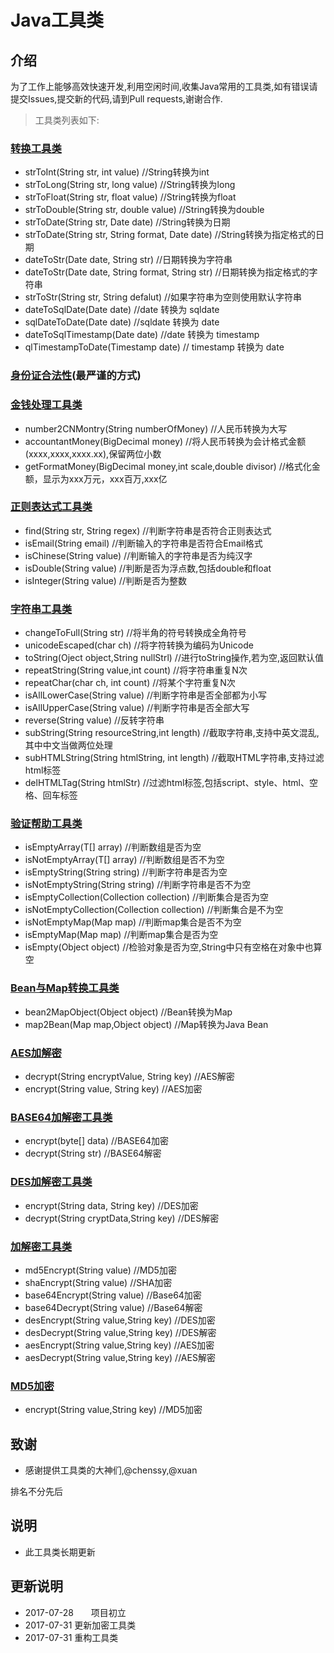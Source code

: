 # Java工具类

## 介绍

   为了工作上能够高效快速开发,利用空闲时间,收集Java常用的工具类,如有错误请提交Issues,提交新的代码,请到Pull requests,谢谢合作.

> 工具类列表如下:   
### [转换工具类](/base/ConvertUtils.java)

* strToInt(String str, int value) //String转换为int
* strToLong(String str, long value) //String转换为long
* strToFloat(String str, float value) //String转换为float
* strToDouble(String str, double value) //String转换为double
* strToDate(String str, Date date) //String转换为日期
* strToDate(String str, String format, Date date) //String转换为指定格式的日期
* dateToStr(Date date, String str) //日期转换为字符串
* dateToStr(Date date, String format, String str) //日期转换为指定格式的字符串
* strToStr(String str, String defalut) //如果字符串为空则使用默认字符串
* dateToSqlDate(Date date) //date 转换为 sqldate
* sqlDateToDate(Date date) //sqldate 转换为 date
* dateToSqlTimestamp(Date date) //date 转换为 timestamp
* qlTimestampToDate(Timestamp date) // timestamp 转换为 date

### [身份证合法性](/base/IdcardValidator.java)(最严谨的方式)

### [金钱处理工具类](/base/MoneyUtils.java)

* number2CNMontry(String numberOfMoney) //人民币转换为大写
* accountantMoney(BigDecimal money) //将人民币转换为会计格式金额(xxxx,xxxx,xxxx.xx),保留两位小数
* getFormatMoney(BigDecimal money,int scale,double divisor) //格式化金额，显示为xxx万元，xxx百万,xxx亿

### [正则表达式工具类](/base/RegexUtils.java)

* find(String str, String regex) //判断字符串是否符合正则表达式
* isEmail(String email) //判断输入的字符串是否符合Email格式
* isChinese(String value) //判断输入的字符串是否为纯汉字
* isDouble(String value) //判断是否为浮点数,包括double和float
* isInteger(String value) //判断是否为整数

### [字符串工具类](/base/StringUtils.java)

* changeToFull(String str) //将半角的符号转换成全角符号
* unicodeEscaped(char ch) //将字符转换为编码为Unicode
* toString(Oject object,String nullStrl) //进行toString操作,若为空,返回默认值
* repeatString(String value,int count) //将字符串重复N次
* repeatChar(char ch, int count) //将某个字符重复N次
* isAllLowerCase(String value) //判断字符串是否全部都为小写
* isAllUpperCase(String value) //判断字符串是否全部大写
* reverse(String value) //反转字符串
* subString(String resourceString,int length) //截取字符串,支持中英文混乱,其中中文当做两位处理
* subHTMLString(String htmlString, int length) //截取HTML字符串,支持过滤html标签
* delHTMLTag(String htmlStr) //过滤html标签,包括script、style、html、空格、回车标签

### [验证帮助工具类](/base/ValidateHelper.java)

* isEmptyArray(T[] array) //判断数组是否为空
* isNotEmptyArray(T[] array) //判断数组是否不为空
* isEmptyString(String string) //判断字符串是否为空
* isNotEmptyString(String string) //判断字符串是否不为空
* isEmptyCollection(Collection collection) //判断集合是否为空
* isNotEmptyCollection(Collection collection) //判断集合是不为空
* isNotEmptyMap(Map map) //判断map集合是否不为空
* isEmptyMap(Map map) //判断map集合是否为空
* isEmpty(Object object) //检验对象是否为空,String中只有空格在对象中也算空

### [Bean与Map转换工具类](/beanConvert/BeanMapConvert.java)

* bean2MapObject(Object object) //Bean转换为Map
* map2Bean(Map map,Object object) //Map转换为Java Bean

### [AES加解密](/encrypt/AESUtils.java)

* decrypt(String encryptValue, String key) //AES解密
* encrypt(String value, String key) //AES加密

### [BASE64加解密工具类](/encrypt/Base64Utils.java) 

* encrypt(byte[] data) //BASE64加密
* decrypt(String str) //BASE64解密

### [DES加解密工具类](/encrypt/DESUtils.java)

* encrypt(String data, String key) //DES加密
* decrypt(String cryptData,String key) //DES解密

### [加解密工具类](/encrypt/EncryptAndDecryptUtils.java)

* md5Encrypt(String value) //MD5加密
* shaEncrypt(String value) //SHA加密
* base64Encrypt(String value) //Base64加密
* base64Decrypt(String value) //Base64解密
* desEncrypt(String value,String key) //DES加密
* desDecrypt(String value,String key) //DES解密
* aesEncrypt(String value,String key) //AES加密
* aesDecrypt(String value,String key) //AES解密

### [MD5加密](/encrypt/MD5Utils.java)

* encrypt(String value,String key) //MD5加密 

## 致谢

* 感谢提供工具类的大神们,@chenssy,@xuan

排名不分先后

## 说明
 
 * 此工具类长期更新

 ## 更新说明 

 * 2017-07-28　　项目初立
 * 2017-07-31   更新加密工具类
 * 2017-07-31   重构工具类